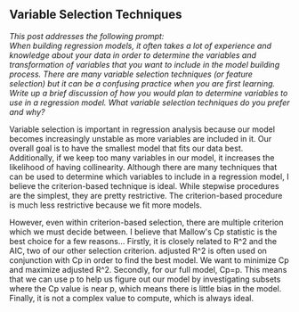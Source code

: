 ## Variable Selection Techniques  
*This post addresses the following prompt:*  
*When building regression models, it often takes a lot of experience and knowledge about your data in order to determine the variables and transformation of variables that you want to include in the model building process.  There are many variable selection techniques (or feature selection) but it can be a confusing practice when you are first learning. Write up a brief discussion of how you would plan to determine variables to use in a regression model. What variable selection techniques do you prefer and why?*  

Variable selection is important in regression analysis because our model becomes increasingly unstable as more variables are included in it. Our overall goal is to have the smallest model that fits our data best. Additionally, if we keep too many variables in our model, it increases the likelihood of having collinearity. Although there are many techniques that can be used to determine which variables to include in a regression model, I believe the criterion-based technique is ideal. While stepwise procedures are the simplest, they are pretty restrictive. The criterion-based procedure is much less restrictive because we fit more models.  

However, even within criterion-based selection, there are multiple criterion which we must decide between. I believe that Mallow's Cp statistic is the best choice for a few reasons... Firstly, it is closely related to R^2 and the AIC, two of our other selection criterion. adjusted R^2 is often used on conjunction with Cp in order to find the best model. We want to minimize Cp and maximize adjusted R^2. Secondly, for our full model, Cp=p.  This means that we can use p to help us figure out our model by investigating subsets where the Cp value is near p, which means there is little bias in the model. Finally, it is not a complex value to compute, which is always ideal.
